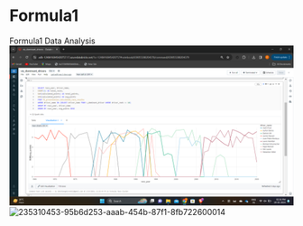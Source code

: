 # Formula1
Formula1 Data Analysis
![alt text](https://github.com/prajwaltaneja/Formula1/blob/main/Formula1%20Race%20Analysis/Analysis%20Screenshot/dominant%20driver%20through%20years.png)
![235310453-95b6d253-aaab-454b-87f1-8fb722600014](https://github.com/prajwaltaneja/Formula1/assets/87143699/fdaf66bd-9846-48e6-a758-fc6f2a28e1f7)
